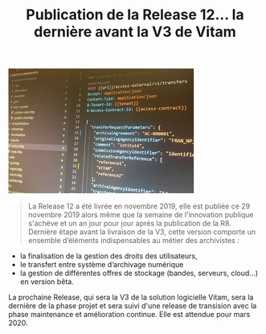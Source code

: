 ﻿---
layout: post
title: Publication de la Release 12... la dernière avant la V3 de Vitam
---

![Logos](/public/images/201911_code_R12_ptt.jpg)

> La Release 12 a été livrée en novembre 2019, elle est publiée ce 29 novembre 2019 alors même que la semaine de l'innovation publique s'achève et un an jour pour jour après la publication de la R8.
Dernière étape avant la livraison de la V3, cette version comporte un ensemble d’éléments indispensables au métier des archivistes :
* la finalisation de la gestion des droits des utilisateurs, 
* le transfert entre système d’archivage numérique
* la gestion de différentes offres de stockage (bandes, serveurs, cloud…) en version bêta.

La prochaine Release, qui sera la V3 de la solution logicielle Vitam, sera la dernière de la phase projet et sera suivi d'une release de transision avec la phase maintenance et amélioration continue. Elle est attendue pour mars 2020.